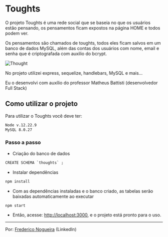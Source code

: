 # Toughts

O projeto Toughts é uma rede social que se baseia no que os usuários estão pensando, os pensamentos ficam expostos na página HOME e todos podem ver.

Os pensamentos são chamados de toughts, todos eles ficam salvos em um banco de dados MySQL, além das contas dos usuários com nome, email e senha que é criptografada com auxilio do bcrypt.

![Thought](https://user-images.githubusercontent.com/102488476/189250097-1f98fdac-c7ba-4aed-85e3-304ea24c7ec2.png)

No projeto utilizei express, sequelize, handlebars, MySQL e mais…

Eu o desenvolvi com auxílio do professor Matheus Battisti (desenvolvedor Full Stack)

## Como utilizar o projeto

Para utilizar o Toughts você deve ter:

```html
Node v.12.22.9
MySQL 8.0.27

```

### Passo a passo

- Criação do banco de dados

```html
CREATE SCHEMA `thoughts` ;
```

- Instalar dependências

```html
npm install
```

- Com as dependências instaladas e o banco criado, as tabelas serão baixadas automaticamente ao executar

```html
npm start
```

- Então, acesse: [http://localhost:3000](http://localhost:3000/), e o projeto está pronto para o uso.

---

Por: [Frederico Nogueira](https://www.linkedin.com/in/frederico-nogueira-654924238/) (LinkedIn)
